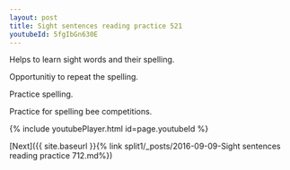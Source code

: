 ```yaml
---
layout: post
title: Sight sentences reading practice 521
youtubeId: 5fgIbGn630E
---
```

 
 
Helps to learn sight words and their spelling.

Opportunitiy to repeat the spelling. 

Practice spelling. 
 
Practice for spelling bee competitions. 
 
{% include youtubePlayer.html id=page.youtubeId %}
 
 

[Next]({{ site.baseurl }}{% link  split1/_posts/2016-09-09-Sight sentences reading practice 712.md%})
 
